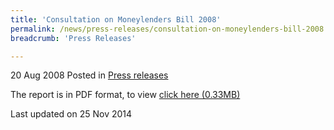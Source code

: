```yaml
---
title: 'Consultation on Moneylenders Bill 2008'
permalink: /news/press-releases/consultation-on-moneylenders-bill-2008
breadcrumb: 'Press Releases'

---
```




20 Aug 2008 Posted in [Press releases](/news/press-releases)

The report is in PDF format, to view [click here (0.33MB)](/files/news/press-releases/2008/08/linkclick84fa.pdf)

<p class="right-side-updated">Last updated on 25 Nov 2014</p>
